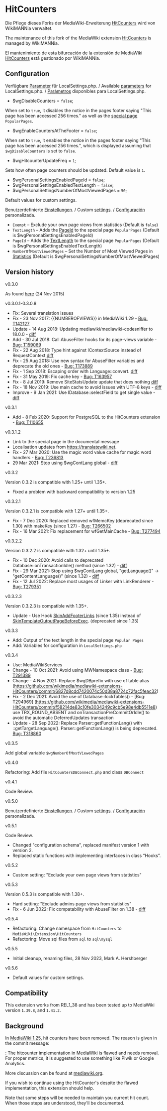 # HitCounters

Die Pflege dieses Forks der MediaWiki-Erweiterung [HitCounters](https://www.mediawiki.org/wiki/Extension:HitCounters/de) wird von WikiMANNia verwaltet.

The maintenance of this fork of the MediaWiki extension [HitCounters](https://www.mediawiki.org/wiki/Extension:HitCounters) is managed by WikiMANNia.

El mantenimiento de esta bifurcación de la extensión de MediaWiki [HitCounters](https://www.mediawiki.org/wiki/Extension:HitCounters/es) está gestionado por WikiMANNia.

## Configuration

Verfügbare [Parameter](https://www.mediawiki.org/wiki/Template:Extension#parameters/de) für LocalSettings.php. / Available [parameters](https://www.mediawiki.org/wiki/Template:Extension#parameters) for LocalSettings.php. / [Parámetros](https://www.mediawiki.org/wiki/Template:Extension#parameters/es) disponibles para LocalSettings.php.

* $wgDisableCounters = `false`;

When set to `true`, it disables the notice in the pages footer saying "This page has been accessed 256 times." as well as the [special page](https://www.mediawiki.org/wiki/Manual:Special_pages) `PopularPages`.

* $wgEnableCountersAtTheFooter = `false`;

When set to `true`, it enables the notice in the pages footer saying "This page has been accessed 256 times.", which is displayed assuming that `$wgDisableCounters` is set to `false`.

* $wgHitcounterUpdateFreq = `1`;

Sets how often page counters should be updated. Default value is `1`.

* $wgPersonalSettingsEnabledPageId = `false`;
* $wgPersonalSettingsEnabledTextLength = `false`;
* $wgPersonalSettingsNumberOfMostViewedPages = `50`;

Default values for custom settings.

Benutzerdefinierte [Einstellungen](https://www.mediawiki.org/wiki/Help:Preferences/de). / Custom [settings](https://www.mediawiki.org/wiki/Help:Preferences). / [Configuración](https://www.mediawiki.org/wiki/Help:Preferences/es) personalizada.
* `Exempt`                         – Exclude your own page views from statistics (Default is `false`)
* `TextLength`                     – Adds the [PageId](https://www.mediawiki.org/wiki/Help:Page_ID) to the special page `PopularPages` (Default is $wgPersonalSettingsEnabledPageId)
* `PageId`                         – Adds the [TextLength](https://www.mediawiki.org/wiki/Manual:Page_table#page_len) to the special page `PopularPages` (Default is $wgPersonalSettingsEnabledTextLength)
* `NumberOfMostViewedPages`        – Set the Number of Most Viewed Pages in [Statistics](https://www.mediawiki.org/wiki/Special:Statistics) (Default is $wgPersonalSettingsNumberOfMostViewedPages)

## Version history

v0.3.0

As found [here](https://github.com/wikimedia/mediawiki-extensions-HitCounters/releases/tag/0.3) (24 Nov 2015)

v0.3.0.1-0.3.0.8

- Fix: Several translation issues
- Fix - 23 Nov 2017: {{NUMBEROFVIEWS}} in MediaWiki 1.29 - [Bug: T142127](https://github.com/wikimedia/mediawiki-extensions-HitCounters/commit/213b2c6e40b5ef332381c82655d3ce227ace5c71)
- Update - 14 Aug 2018: Updating mediawiki/mediawiki-codesniffer to 18.0.0 - [diff](https://github.com/wikimedia/mediawiki-extensions-HitCounters/commit/822140f6d96974f5051449837e7f46a771d5f6a5#diff-df7ea4e51a49240fd52f0adb1b2ad9b2e2c8af3ee6a843defd40fd270e69595b)
- Add - 30 Jul 2018: Call AbuseFilter hooks for its page-views variable - [Bug: T159069](https://github.com/wikimedia/mediawiki-extensions-HitCounters/commit/33adf8a130cb72e3c9c246bb0139adbc62527df7)
- Fix - 22 Aug 2018: Type hint against IContextSource instead of RequestContext [diff](https://github.com/wikimedia/mediawiki-extensions-HitCounters/commit/c0afb68eb2704e55508f1d0771432e0400a50dbd)
- Fix - 25 Aug 2018: Use new syntax for AbuseFilter variables and deprecate the old ones - [Bug: T173889](https://github.com/wikimedia/mediawiki-extensions-HitCounters/commit/a3fc5c057960d3229591dd8139d3d76cfd284604)
- Fix -  1 Sep 2018: Escaping order with Language::convert. [diff](https://github.com/wikimedia/mediawiki-extensions-HitCounters/commit/3befcbb027f12017195bd1cea373d984bd171bd5)
- Fix - 31 May 2019: Fix cache key - [Bug: T163957](https://github.com/wikimedia/mediawiki-extensions-HitCounters/commit/04c68575651b6899bf4029934a0a9017305be6a5)
- Fix -  8 Jul 2019: Remove SiteStatsUpdate update that does nothing [diff](https://github.com/wikimedia/mediawiki-extensions-HitCounters/commit/c1634b1f32cce89b908c01e074673e72b356a033)
- Fix - 18 Nov 2019: Use main cache to avoid issues with UTF-8 keys - [diff](https://github.com/wikimedia/mediawiki-extensions-HitCounters/commit/dcba24835d67d9260d11b7fb8d0a9a90de9eff16)
- Improve - 9 Jan 2021: Use IDatabase::selectField to get single value - [diff](https://github.com/wikimedia/mediawiki-extensions-HitCounters/commit/839568dfdf3eb0d4a15f5f00e90a53ca91285639)

v0.3.1

- Add -  8 Feb 2020: Support for PostgreSQL to the HitCounters extension - [Bug: T110655](https://github.com/wikimedia/mediawiki-extensions-HitCounters/commit/ac04330d4d416dab505f19b0766a0c8ec367034d)

v0.3.1.2

- Link to the special page in the documental message
- Localisation updates from https://translatewiki.net.
- Fix - 27 Mar 2020: Use the magic word value cache for magic word handlers - [Bug: T236813](https://github.com/wikimedia/mediawiki-extensions-HitCounters/commit/564f55661b8a44a4cf5a681078d2c4f95d2a2426)
- 29 Mar 2021: Stop using $wgContLang global - [diff](https://github.com/wikimedia/mediawiki-extensions-HitCounters/commit/35624f0b2d75f1896e38a81aeb77c696d87a2c0b)

v0.3.2

Version 0.3.2 is compatible with 1.25+ until 1.35+.

- Fixed a problem with backward compatibility to version 1.25

v0.3.2.1

Version 0.3.2.1 is compatible with 1.27+ until 1.35+.

- Fix -  7 Dec 2020: Replaced removed wfMemcKey (deprecated since 1.30) with makeKey (since 1.27) - [Bug: T266502](https://github.com/wikimedia/mediawiki-extensions-HitCounters/commit/d31e0b8fe417bea31275c8be47b54a6adc6c75cc)
- Fix - 16 Mar 2021: Fix replacement for wfGetMainCache - [Bug: T277494](https://github.com/wikimedia/mediawiki-extensions-HitCounters/commit/c4c98d3dea5887fd49b72a22ded7c54fade49a60)

v0.3.2.2

Version 0.3.2.2 is compatible with 1.32+ until 1.35+.

- Fix - 10 Dec 2020: Avoid calls to deprecated Database::onTransactionIdle() method (since 1.32) - [diff](https://github.com/wikimedia/mediawiki-extensions-HitCounters/commit/ba48ca56e9a271eeb14dd55a83dce8cd5e4e52ac)
- Fix - 29 Mar 2021: Stop using $wgContLang global, "getLanguage()" -> "getContentLanguage()" (since 1.32) - [diff](https://github.com/wikimedia/mediawiki-extensions-HitCounters/commit/35624f0b2d75f1896e38a81aeb77c696d87a2c0b)
- Fix - 12 Jul 2022: Replace most usages of Linker with LinkRenderer - [Bug: T279351](https://github.com/wikimedia/mediawiki-extensions-HitCounters/commit/6b3438c4ea33fa817097e6aeb44fc34c4a26f83b)

v0.3.2.3

Version 0.3.2.3 is compatible with 1.35+.

- Update - Use Hook [SkinAddFooterLinks](https://www.mediawiki.org/wiki/Manual:Hooks/SkinAddFooterLinks) (since 1.35) instead of [SkinTemplateOutputPageBeforeExec](https://www.mediawiki.org/wiki/Manual:Hooks/SkinTemplateOutputPageBeforeExec). (deprecated since 1.35)

v0.3.3

- Add: Output of the text length in the special page `Popular Pages`
- Add: Variables for configuration in `LocalSettings.php`

v0.3.4

- Use: MediaWikiServices
- Change - 10 Oct 2021: Avoid using MWNamespace class - [Bug: T291389](https://github.com/wikimedia/mediawiki-extensions-HitCounters/commit/d0f37b82b53368fc2bb50c2ff3ce29ba0b3b4cbc)
- Change -  4 Nov 2021: Replace $wgDBprefix with use of table alias (https://github.com/wikimedia/mediawiki-extensions-HitCounters/commit/6827d8cdd7420074c50d38a8724c72fac5feac32)
- Fix -  2 Dec 2021: Avoid the use of Database::lockTables() - [Bug: T294969] (https://github.com/wikimedia/mediawiki-extensions-HitCounters/commit/f58214de83c10fe3034249c9cb5e98e4db5511e8)
  use TRX_ROUND_ABSENT and onTransactionPreCommitOrIdle() to avoid the automatic DeferredUpdates transaction
- Update - 28 Sep 2022: Replace Parser::getFunctionLang() with ::getTargetLanguage(). Parser::getFunctionLang() is being deprecated. [Bug: T318860](https://github.com/wikimedia/mediawiki-extensions-HitCounters/commit/9af63d30b535efd4bc181736adee53dc70e53a3a)

v0.3.5

Add global variable `$wgNumberOfMostViewedPages`

v0.4.0

Refactoring: Add file `HitCountersDBConnect.php` and class `DBConnect`

v0.4.1

Code Review.

v0.5.0

Benutzerdefinierte [Einstellungen](https://www.mediawiki.org/wiki/Help:Preferences/de). / Custom [settings](https://www.mediawiki.org/wiki/Help:Preferences). / [Configuración](https://www.mediawiki.org/wiki/Help:Preferences/es) personalizada.

v0.5.1

Code Review.

- Changed "configuration schema", replaced manifest version 1 with version 2.
- Replaced static functions with implementing interfaces in class “Hooks”.

v0.5.2

- Custom setting: "Exclude your own page views from statistics"

v0.5.3

Version 0.5.3 is compatible with 1.38+.

- Hard setting: "Exclude admins page views from statistics"
- Fix - 6 Jun 2022: Fix compatability with AbuseFilter on 1.38 - [diff](https://github.com/wikimedia/mediawiki-extensions-HitCounters/commit/e93a7938f6b069e43a1b5847f0f0313fb44748cd)

v0.5.4

- Refactoring: Change namespace from `HitCounters` to `MediaWiki\Extension\HitCounters`
- Refactoring: Move sql files from `sql` to `sql\mysql`

v0.5.5

- Initial cleanup, renaming files, 28 Nov 2023, Mark A. Hershberger

v0.5.6

- Default values for custom settings.

## Compatibility

This extension works from REL1_38 and has been tested up to MediaWiki version `1.39.8`, and `1.41.2`.

## Background

In [MediaWiki 1.25](https://gerrit.wikimedia.org/r/150699/), hit counters have been removed.  The reason is given in the commit message:

: The hitcounter implementation in MediaWiki is flawed and needs removal. For proper metrics, it is suggested to use something like Piwik or Google Analytics.

More discussion can be found at [mediawiki.org](https://www.mediawiki.org/wiki/RFC/Removing_hit_counters_from_MediaWiki_core).

If you wish to continue using the HitCounter's despite the flawed implementation, this extension should help.

Note that some steps will be needed to maintain you current hit count.  When those steps are understood, they'll be documented.
